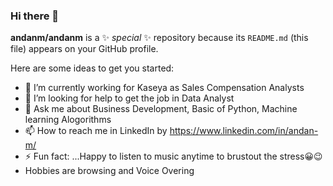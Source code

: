 ### Hi there 👋


**andanm/andanm** is a ✨ _special_ ✨ repository because its `README.md` (this file) appears on your GitHub profile.

Here are some ideas to get you started:

- 🔭 I’m currently working for Kaseya as Sales Compensation Analysts
- 🤔 I’m looking for help to get the job in Data Analyst 
- 💬 Ask me about Business Development, Basic of Python, Machine learning Alogorithms
- 📫 How to reach me in LinkedIn by https://www.linkedin.com/in/andan-m/
- ⚡ Fun fact: ...Happy to listen to music anytime to brustout the stress😀😉
-  Hobbies are browsing and Voice Overing
